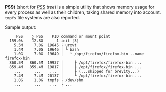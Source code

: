 **PSSt** (short for *[PSS](https://en.wikipedia.org/wiki/Proportional_set_size) tree*) is a simple utility that shows memory usage for every process as well as their children, taking shared memory into account. `tmpfs` file systems are also reported.

Sample output:

```
     PSS    ∑ PSS    PID command or mount point
  159.0k    12.8G      1 init [3]
    5.5M     7.0G  19645 ├ urxvt
    1.4M     7.0G  19646 │ └ bash
    1.0G     7.0G  19649 │   └ /opt/firefox/firefox-bin --name firefox-bin
  860.5M   860.5M  19937 │     ├ /opt/firefox/firefox-bin ...
  859.4M   859.4M  19817 │     ├ /opt/firefox/firefox-bin ...
    ...      ...    ...  │     ├ (...skipped for brevity...)
    7.4M     7.4M  20137 │     └ /opt/firefox/firefox-bin ...
    1.0G     1.0G  tmpfs ├ /dev/shm
    ...      ...    ...  ├ ...
```
